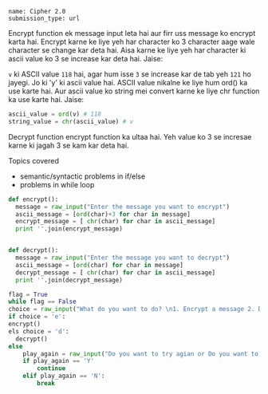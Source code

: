 ```ngMeta
name: Cipher 2.0
submission_type: url
```

Encrypt function ek message input leta hai aur firr uss message ko encrypt karta hai. Encrypt karne ke liye yeh har character ko 3 character aage wale character se change kar deta hai. Aisa karne ke liye yeh har character ki ascii value ko 3 se increase kar deta hai. Jaise:

`v` ki ASCII value `118` hai, agar hum isse `3` se increase kar de tab yeh `121` ho jayegi. Jo ki 'y' ki ascii value hai. ASCII value nikalne ke liye hum ord() ka use karte hai. Aur ascii value ko string mei convert karne ke liye chr function ka use karte hai. Jaise:

```python
ascii_value = ord(v) # 118
string_value = chr(ascii_value) # v
```

Decrypt function encrypt function ka ultaa hai. Yeh value ko 3 se incresae karne ki jagah 3 se kam kar deta hai.

Topics covered

* semantic/syntactic problems in if/else
* problems in while loop

```python
def encrypt():
  message = raw_input("Enter the message you want to encrypt")
  ascii_message = [ord(char)+3 for char in message]
  encrypt_message = [ chr(char) for char in ascii_message]  
  print ''.join(encrypt_message)


def decrypt():
  message = raw_input("Enter the message you want to decrypt")
  ascii_message = [ord(char) for char in message]
  decrypt_message = [ chr(char) for char in ascii_message]  
  print ''.join(decrypt_message)

flag = True
while flag == False
choice = raw_input("What do you want to do? \n1. Encrypt a message 2. Decrypt a message \nEnter E or D respectively!")
if choice = 'e':
encrypt()
els choice = 'd':
  decrypt()    
else
    play_again = raw_input("Do you want to try agian or Do you want to exit? (Y/N)")
    if play_again == 'Y'
        continue
    elif play_again == 'N':
        break
```

